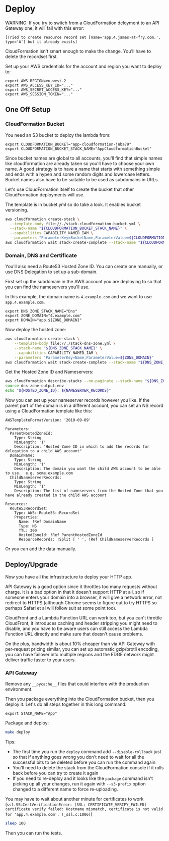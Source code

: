 # Deploy

WARNING: If you try to switch from a CloudFormation deloyment to an API Gateway one, it will fail with this error:

```
[Tried to create resource record set [name='app.4.james-at-fry.com.', type='A'] but it already exists]
```

CloudFormation isn't smart enough to make the change. You'll have to delete the recordset first.

Set up your AWS credentials for the account and region you want to deploy to:

```
export AWS_REGION=eu-west-2
export AWS_ACCESS_KEY_ID="..."
export AWS_SECRET_ACCESS_KEY="..."
export AWS_SESSION_TOKEN="..."
```

## One Off Setup

### CloudFormation Bucket

You need an S3 bucket to deploy the lambda from:

```
export CLOUDFORMATION_BUCKET="app-cloudformation-jnba79"
export CLOUDFORMATION_BUCKET_STACK_NAME="AppCloudformationBucket"
```

Since bucket names are global to all accounts, you'll find that simple names
like cloudformation are already taken so you'll have to choose your own name. A
good strategy is to have a name that starts with something simple and ends with
a hypen and some random digits and lowercase letters. Bucket names also have to
be suitable to be used as subdomains in URLs.

Let's use CloudFormation itself to create the bucket that other CloudFormation
deployments will use.

The template is in bucket.yml so do take a look. It enables bucket versioning.

```sh
aws cloudformation create-stack \
  --template-body file://./stack-cloudformation-bucket.yml \
  --stack-name "${CLOUDFORMATION_BUCKET_STACK_NAME}" \
  --capabilities CAPABILITY_NAMED_IAM \
  --parameters "ParameterKey=BucketName,ParameterValue=${CLOUDFORMATION_BUCKET}"
aws cloudformation wait stack-create-complete --stack-name "${CLOUDFORMATION_BUCKET_STACK_NAME}"
```

### Domain, DNS and Certificate

You'll also need a Route53 Hosted Zone ID. You can create one manually, or use DNS Delegation to set up a sub-domain.

First set up the subdomain in the AWS account you are deploying to so that you can find the nameservers you'll use.

In this example, the domain name is `4.example.com` and we want to use `app.4.example.com`.


```
export DNS_ZONE_STACK_NAME="Dns"
export ZONE_DOMAIN="4.example.com"
export DOMAIN="app.${ZONE_DOMAIN}"
```

Now deploy the hosted zone:

```sh
aws cloudformation create-stack \
    --template-body file://./stack-dns-zone.yml \
    --stack-name "${DNS_ZONE_STACK_NAME}" \
    --capabilities CAPABILITY_NAMED_IAM \
    --parameters "ParameterKey=Name,ParameterValue=${ZONE_DOMAIN}"
aws cloudformation wait stack-create-complete --stack-name "${DNS_ZONE_STACK_NAME}"
```

Get the Hosted Zone ID and Nameservers:

```sh
aws cloudformation describe-stacks --no-paginate --stack-name "${DNS_ZONE_STACK_NAME}" | python3 ../bin/stackout.py | python3 ../bin/json2env.py > dns-zone-output.env
source dns-zone-output.env
echo "${HOSTED_ZONE_ID}: ${NAMESERVER_RECORDS}"
```

Now you can set up your nameserver records however you like. If the parent part of the domain is in a different account, you can set an NS record using a CloudFormation template like this:

```
AWSTemplateFormatVersion: '2010-09-09'

Parameters:
  ParentHostedZoneId:
    Type: String
    MinLength: '1'
    Description: "Hosted Zone ID in which to add the records for delegation to a child AWS account"
  DomainName:
    Type: String
    MinLength: '1'
    Description: The domain you want the child AWS account to be able to use.  e.g. some.example.com
  ChildNameserverRecords:
    Type: String
    MinLength: '1'
    Description: The list of nameservers from the Hosted Zone that you have already created in the child AWS account

Resources:
  Route53RecordSet:
    Type: AWS::Route53::RecordSet
    Properties:
      Name: !Ref DomainName
      Type: NS
      TTL: 300
      HostedZoneId: !Ref ParentHostedZoneId
      ResourceRecords: !Split [ ' ', !Ref ChildNameserverRecords ]
```

Or you can add the data manually.


## Deploy/Upgrade

Now you have all the infrastructure to deploy your HTTP app.

API Gateway is a good option since it throttles too many requests without charge. It is a bad option in that it doesn't support HTTP at all, so if someone enters your domain into a browser, it will give a network error, not redirect to HTTPS (although Chrome seems to figure out to try HTTPS so perhaps Safari et al will follow suit at some point too).

CloudFront and a Lambda Function URL can work too, but you can't throttle CloudFront, it introduces caching and header stripping you might need to disable, and you have to be aware users can still access the Lambda Function URL directly and make sure that doesn't cause problems.

On the plus, bandwidth is about 10% cheaper than via API Gateway with per-request pricing similar, you can set up automatic gzip/brotli encoding, you can have failover into multiple regions and the EDGE network might deliver traffic faster to your users.

### API Gateway

Remove any `__pycache__` files that could interfere with the production environment.

Then you package everything into the CloudFormation bucket, then you deploy it. Let's do all steps together in this long command:

```
export STACK_NAME="App"
```

Package and deploy:

```sh
make deploy
```

Tips:
* The first time you run the `deploy` command add `--disable-rollback` just so that if anything goes wrong you don't need to wait for all the successful bits to be deleted before you can run the command again
* You'll need to delete the stack from the CloudFormation console if it rolls back before you can try to create it again
* If you need to re-deploy and it looks like the `package` command isn't picking up all your changes, run it again with `--s3-prefix` option changed to a different name to force re-uploading.

You may have to wait about another minute for certificates to work (`ssl.SSLCertVerificationError: [SSL: CERTIFICATE_VERIFY_FAILED] certificate verify failed: Hostname mismatch, certificate is not valid for 'app.4.example.com'. (_ssl.c:1006)`)

```sh
sleep 100
```

Then you can run the tests.
